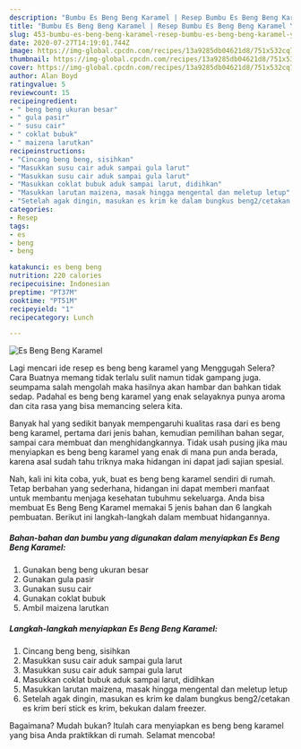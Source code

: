 ```yaml
---
description: "Bumbu Es Beng Beng Karamel | Resep Bumbu Es Beng Beng Karamel Yang Lezat Sekali"
title: "Bumbu Es Beng Beng Karamel | Resep Bumbu Es Beng Beng Karamel Yang Lezat Sekali"
slug: 453-bumbu-es-beng-beng-karamel-resep-bumbu-es-beng-beng-karamel-yang-lezat-sekali
date: 2020-07-27T14:19:01.744Z
image: https://img-global.cpcdn.com/recipes/13a9285db04621d8/751x532cq70/es-beng-beng-karamel-foto-resep-utama.jpg
thumbnail: https://img-global.cpcdn.com/recipes/13a9285db04621d8/751x532cq70/es-beng-beng-karamel-foto-resep-utama.jpg
cover: https://img-global.cpcdn.com/recipes/13a9285db04621d8/751x532cq70/es-beng-beng-karamel-foto-resep-utama.jpg
author: Alan Boyd
ratingvalue: 5
reviewcount: 15
recipeingredient:
- " beng beng ukuran besar"
- " gula pasir"
- " susu cair"
- " coklat bubuk"
- " maizena larutkan"
recipeinstructions:
- "Cincang beng beng, sisihkan"
- "Masukkan susu cair aduk sampai gula larut"
- "Masukkan susu cair aduk sampai gula larut"
- "Masukkan coklat bubuk aduk sampai larut, didihkan"
- "Masukkan larutan maizena, masak hingga mengental dan meletup letup"
- "Setelah agak dingin, masukan es krim ke dalam bungkus beng2/cetakan es krim beri stick es krim, bekukan dalam freezer."
categories:
- Resep
tags:
- es
- beng
- beng

katakunci: es beng beng 
nutrition: 220 calories
recipecuisine: Indonesian
preptime: "PT37M"
cooktime: "PT51M"
recipeyield: "1"
recipecategory: Lunch

---
```



![Es Beng Beng Karamel](https://img-global.cpcdn.com/recipes/13a9285db04621d8/751x532cq70/es-beng-beng-karamel-foto-resep-utama.jpg)

Lagi mencari ide resep es beng beng karamel yang Menggugah Selera? Cara Buatnya memang tidak terlalu sulit namun tidak gampang juga. seumpama salah mengolah maka hasilnya akan hambar dan bahkan tidak sedap. Padahal es beng beng karamel yang enak selayaknya punya aroma dan cita rasa yang bisa memancing selera kita.

Banyak hal yang sedikit banyak mempengaruhi kualitas rasa dari es beng beng karamel, pertama dari jenis bahan, kemudian pemilihan bahan segar, sampai cara membuat dan menghidangkannya. Tidak usah pusing jika mau menyiapkan es beng beng karamel yang enak di mana pun anda berada, karena asal sudah tahu triknya maka hidangan ini dapat jadi sajian spesial.




Nah, kali ini kita coba, yuk, buat es beng beng karamel sendiri di rumah. Tetap berbahan yang sederhana, hidangan ini dapat memberi manfaat untuk membantu menjaga kesehatan tubuhmu sekeluarga. Anda bisa membuat Es Beng Beng Karamel memakai 5 jenis bahan dan 6 langkah pembuatan. Berikut ini langkah-langkah dalam membuat hidangannya.

<!--inarticleads1-->

##### Bahan-bahan dan bumbu yang digunakan dalam menyiapkan Es Beng Beng Karamel:

1. Gunakan  beng beng ukuran besar
1. Gunakan  gula pasir
1. Gunakan  susu cair
1. Gunakan  coklat bubuk
1. Ambil  maizena larutkan




<!--inarticleads2-->

##### Langkah-langkah menyiapkan Es Beng Beng Karamel:

1. Cincang beng beng, sisihkan
1. Masukkan susu cair aduk sampai gula larut
1. Masukkan susu cair aduk sampai gula larut
1. Masukkan coklat bubuk aduk sampai larut, didihkan
1. Masukkan larutan maizena, masak hingga mengental dan meletup letup
1. Setelah agak dingin, masukan es krim ke dalam bungkus beng2/cetakan es krim beri stick es krim, bekukan dalam freezer.




Bagaimana? Mudah bukan? Itulah cara menyiapkan es beng beng karamel yang bisa Anda praktikkan di rumah. Selamat mencoba!
